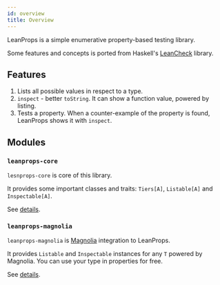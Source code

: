 ```yaml
---
id: overview
title: Overview
---
```


LeanProps is a simple enumerative property-based testing library.

Some features and concepts is ported from Haskell's [LeanCheck][] library.

## Features

1. Lists all possible values in respect to a type.
2. `inspect` - better `toString`. It can show a function value, powered by listing.
3. Tests a property. When a counter-example of the property is found, LeanProps shows it with `inspect`.

## Modules

### `leanprops-core`

`lesnprops-core` is core of this library.

It provides some important classes and traits: `Tiers[A]`, `Listable[A]` and `Inspectable[A]`.

See [details](./leanprops-core.md).

### `leanprops-magnolia`

`leanprops-magnolia` is [Magnolia] integration to LeanProps.

It provides `Listable` and `Inspectable` instances for any `T` powered by Magnolia.
You can use your type in properties for free.

See [details](./leanprops-magnolia.md).

[leancheck]: https://github.com/rudymatela/leancheck
[magnolia]: https://propensive.com/opensource/magnolia/

